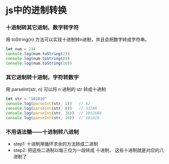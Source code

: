 # js中的进制转换
### 十进制转其它进制，数字转字符
用 toString(n) 方法可以实现十进制转n进制，并且会把数字转成字符串。
```javascript
let num = 234
console.log(num.toString(2))  
console.log(num.toString(8))  
console.log(num.toString(16))  
```
### 其它进制转十进制，字符转数字
用 parseInt(str, n) 可以将 n 进制的 str 转成十进制
```javascript
let str = "101010"
console.log(parseInt(str, 2))   // 42
console.log(parseInt(str, 8))   // 33288
console.log(parseInt(str, 16))  // 1052688
console.log(parseInt(str, 10))  // 101010
```
### 不用语法糖——十进制转八进制
- step1: 十进制用循环求余的方法转成二进制
- step2: 把这些二进制以每三位为一段转成 十进制， 这些十进制就是对应的八进制了
